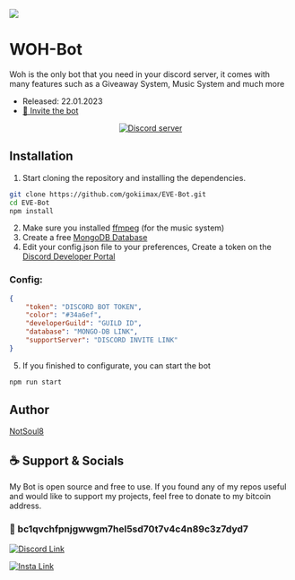 ![](https://cdn.discordapp.com/attachments/1049058809538162710/1066755018503499806/ayana_avatar.png)

# WOH-Bot
Woh is the only bot that you need in your discord server, it comes with many features such as a Giveaway System, Music System and much more
- Released: 22.01.2023
- [💌 Invite the bot](https://discord.com/api/oauth2/authorize?client_id=1009480009821474936&permissions=8&scope=bot%20applications.commands)
<p align="center">
	<a href="https://discord.gg/FGQPgPaNKr">
		<img src="https://canary.discordapp.com/api/guilds/999373116918743100/embed.png" alt="Discord server" alt="Discord server">
	</a>
</p>

## Installation

1. Start cloning the repository and installing the dependencies.
```bash
git clone https://github.com/gokiimax/EVE-Bot.git
cd EVE-Bot
npm install
```
2. Make sure you installed [ffmpeg](https://ffmpeg.org/) (for the music system)
3. Create a free [MongoDB Database](https://www.mongodb.com/)
4. Edit your config.json file to your preferences, Create a token on the [Discord Developer Portal](https://discord.com/developers/applications)
### Config:
```json
{
    "token": "DISCORD BOT TOKEN",
    "color": "#34a6ef",
    "developerGuild": "GUILD ID",
    "database": "MONGO-DB LINK",
    "supportServer": "DISCORD INVITE LINK"
}
```
5. If you finished to configurate, you can start the bot
```bash
npm run start
```

## Author
[NotSoul8](https://github.com/NotSoul8)

## ☕️ Support & Socials
My Bot is open source and free to use. If you found any of my repos useful and would like to support my projects, feel free to donate to my bitcoin address.

### 🔗 bc1qvchfpnjgwwgm7hel5sd70t7v4c4n89c3z7dyd7

[![Discord Link](https://cdn.discordapp.com/attachments/1049058809538162710/1066756795537821746/62a07b53139aec4c1fd07771_discord-logo.png)](https://discord.gg/FGQPgPaNKr)

[![Insta Link](https://cdn.discordapp.com/attachments/1049058809538162710/1066757570724909106/Instagram-users-irked-with-the-new-update.jpg)](https://www.instagram.com/maybe.itskritagya/)
